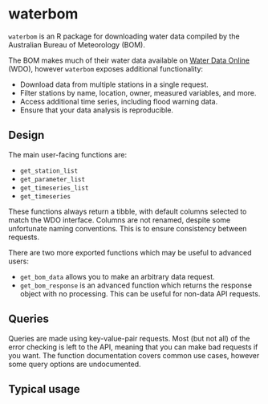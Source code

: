 # waterbom

`waterbom` is an R package for downloading water data compiled by the Australian Bureau of Meteorology (BOM).

The BOM makes much of their water data available on [Water Data Online](http://www.bom.gov.au/waterdata/) (WDO), however `waterbom` exposes additional functionality:

-   Download data from multiple stations in a single request.
-   Filter stations by name, location, owner, measured variables, and more.
-   Access additional time series, including flood warning data.
-   Ensure that your data analysis is reproducible.

## Design

The main user-facing functions are:

-   `get_station_list`
-   `get_parameter_list`
-   `get_timeseries_list`
-   `get_timeseries`

These functions always return a tibble, with default columns selected to match the WDO interface. Columns are not renamed, despite some unfortunate naming conventions. This is to ensure consistency between requests.

There are two more exported functions which may be useful to advanced users:

-   `get_bom_data` allows you to make an arbitrary data request.
-   `get_bom_response` is an advanced function which returns the response object with no processing. This can be useful for non-data API requests.

## Queries

Queries are made using key-value-pair requests. Most (but not all) of the error checking is left to the API, meaning that you can make bad requests if you want. The function documentation covers common use cases, however some query options are undocumented.

## Typical usage
